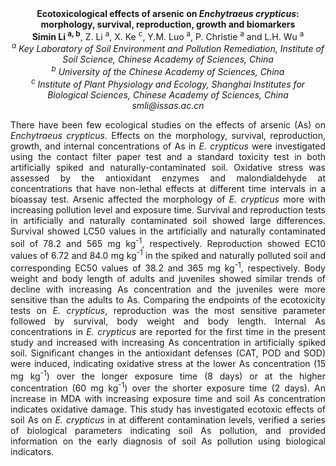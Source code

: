 <center><strong>Ecotoxicological effects of arsenic on <i>Enchytraeus crypticus</i>:
morphology, survival, reproduction, growth and biomarkers</strong>

<center><strong>Simin Li <sup>a, b</sup></strong>, Z.
Li <sup>a</sup>, X. Ke <sup>c</sup>, Y.M. Luo <sup>a</sup>, P. Christie <sup>a</sup> and L.H. Wu <sup>a</sup>

<center><i><sup>a</sup> Key Laboratory of Soil Environment and Pollution Remediation, Institute of Soil
Science, Chinese Academy of Sciences, China</i>

<center><i><sup>b</sup> University of the Chinese Academy of Sciences, China</i>

<center><i><sup>c</sup> Institute of Plant Physiology and Ecology, Shanghai Institutes for
Biological Sciences, Chinese Academy of Sciences, China</i>

<center><i>smli@issas.ac.cn</i>

<p style="text-align:justify">There have been few ecological studies on the effects of arsenic (As) on
<i>Enchytraeus crypticus</i>. Effects on the morphology, survival,
reproduction, growth, and internal concentrations of As in <i>E.
crypticus</i> were investigated using the contact filter paper test and a
standard toxicity test in both artificially spiked and
naturally-contaminated soil. Oxidative stress was assessed by the
antioxidant enzymes and malondialdehyde at concentrations that have
non-lethal effects at different time intervals in a bioassay test.
Arsenic affected the morphology of <i>E. crypticus</i> more with increasing
pollution level and exposure time. Survival and reproduction tests in
artificially and naturally contaminated soil showed large differences.
Survival showed LC50 values in the artificially and naturally
contaminated soil of 78.2 and 565 mg kg<sup>-1</sup>, respectively. Reproduction
showed EC10 values of 6.72 and 84.0 mg kg<sup>-1</sup> in the spiked and
naturally polluted soil and corresponding EC50 values of 38.2 and 365 mg
kg<sup>-1</sup>, respectively. Body weight and body length of adults and
juveniles showed similar trends of decline with increasing As
concentration and the juveniles were more sensitive than the adults to
As. Comparing the endpoints of the ecotoxicity tests on <i>E. crypticus</i>,
reproduction was the most sensitive parameter followed by survival, body
weight and body length. Internal As concentrations in <i>E. crypticus</i> are
reported for the first time in the present study and increased with
increasing As concentration in artificially spiked soil. Significant
changes in the antioxidant defenses (CAT, POD and SOD) were induced,
indicating oxidative stress at the lower As concentration (15 mg kg<sup>-1</sup>)
over the longer exposure time (8 days) or at the higher concentration
(60 mg kg<sup>-1</sup>) over the shorter exposure time (2 days). An increase in
MDA with increasing exposure time and soil As concentration indicates
oxidative damage. This study has investigated ecotoxic effects of soil
As on <i>E. crypticus</i> in at different contamination levels, verified a
series of biological parameters indicating soil As pollution, and
provided information on the early diagnosis of soil As pollution using
biological indicators.
